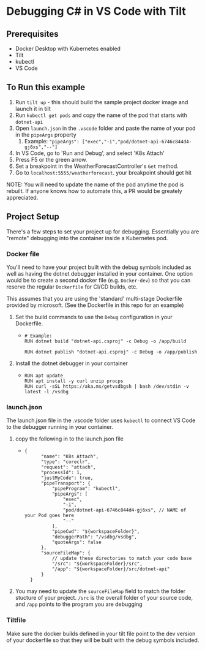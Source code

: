 # Debugging C# in VS Code with Tilt

## Prerequisites
- Docker Desktop with Kubernetes enabled
- Tilt
- kubectl 
- VS Code

## To Run this example
1. Run `tilt up` - this should build the sample project docker image and launch it in tilt
1. Run `kubectl get pods` and copy the name of the pod that starts with `dotnet-api`
1. Open `launch.json` in the `.vscode` folder and paste the name of your pod in the `pipeArgs` property
    1. Example: `"pipeArgs": ["exec","-i","pod/dotnet-api-6746c844d4-gj6xs","--"]`
1. In VS Code, go to 'Run and Debug', and select 'K8s Attach'
1. Press F5 or the green arrow.
1. Set a breakpoint in the WeatherForecastController's `Get` method.
1. Go to `localhost:5555/weatherforecast`. your breakpoint should get hit

NOTE: You will need to update the name of the pod anytime the pod is rebuilt. If anyone knows how to automate this, a PR would be greately appreciated.

## Project Setup
There's a few steps to set your project up for debugging. Essentially you are "remote" debugging into the container inside a Kubernetes pod.
### Docker file
You'll need to have your project built with the debug symbols included as well as having the dotnet debugger installed in your container. One option would be to create a second docker file (e.g. `Docker-dev`) so that you can reserve the regular `Dockerfile` for CI/CD builds, etc.

This assumes that you are using the 'standard' multi-stage Dockerfile provided by microsoft. (See the Dockerfile in this repo for an example)

1. Set the build commands to use the `Debug` configuration in your Dockerfile.
   - ```
     # Example:
     RUN dotnet build "dotnet-api.csproj" -c Debug -o /app/build

     RUN dotnet publish "dotnet-api.csproj" -c Debug -o /app/publish
     ```
1. Install the dotnet debugger in your container
    - ```
      RUN apt update
      RUN apt install -y curl unzip procps
      RUN curl -sSL https://aka.ms/getvsdbgsh | bash /dev/stdin -v latest -l /vsdbg
      ```

### launch.json
The launch.json file in the .vscode folder uses `kubectl` to connect VS Code to the debugger running in your container.

1. copy the following in to the launch.json file
    - ```
      {
            "name": "K8s Attach",
            "type": "coreclr",
            "request": "attach",
            "processId": 1,
            "justMyCode": true,
            "pipeTransport": {
                "pipeProgram": "kubectl",
                "pipeArgs": [
                    "exec",
                    "-i",
                    "pod/dotnet-api-6746c844d4-gj6xs", // NAME of your Pod goes here
                    "--"
                ],
                "pipeCwd": "${workspaceFolder}",
                "debuggerPath": "/vsdbg/vsdbg",
                "quoteArgs": false
            },
            "sourceFileMap": {
                // update these directories to match your code base
                "/src": "${workspaceFolder}/src",
                "/app": "${workspaceFolder}/src/dotnet-api"
            }
        }
        ```
1. You may need to update the `sourceFileMap` field to match the folder stucture of your project. `/src` is the overall folder of your source code, and `/app` points to the program you are debugging

### Tiltfile
Make sure the docker builds defined in your tilt file point to the dev version of your dockerfile so that they will be built with the debug symbols included.
